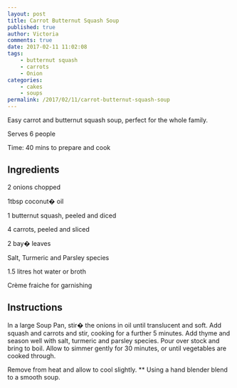 ```yaml
---
layout: post
title: Carrot Butternut Squash Soup
published: true
author: Victoria
comments: true
date: 2017-02-11 11:02:08
tags:
    - butternut squash
    - carrots
    - Onion
categories:
    - cakes
    - soups
permalink: /2017/02/11/carrot-butternut-squash-soup
---
```

Easy carrot and butternut squash soup, perfect for the whole family.
  
Serves 6 people
  
Time: 40 mins to prepare and cook

## 

## Ingredients


  2 onions chopped


  1tbsp coconut� oil


  1 butternut squash, peeled and diced


  4 carrots, peeled and sliced


  2 bay� leaves


  Salt, Turmeric and Parsley species


  1.5 litres hot water or broth


  Crème fraiche for garnishing


## Instructions


  In a large Soup Pan, stir� the onions in oil until translucent and soft. Add squash and carrots and stir, cooking for a further 5 minutes. Add thyme and season well with salt, turmeric and parsley species. Pour over stock and bring to boil. Allow to simmer gently for 30 minutes, or until vegetables are cooked through.


  Remove from heat and allow to cool slightly. ** Using a hand blender blend to a smooth soup.

